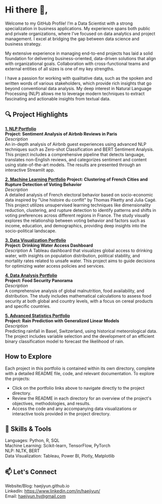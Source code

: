 # Hi there 👋,

Welcome to my GitHub Profile! I’m a Data Scientist with a strong specialization in business applications. My experience spans both public and private organizations, where I've focused on data analytics and project management. I excel at bridging the gap between data science and business strategy.

My extensive experience in managing end-to-end projects has laid a solid foundation for delivering business-oriented, data-driven solutions that align with organizational goals. Collaboration with cross-functional teams and external entities of all sizes is one of my key strengths.

I have a passion for working with qualitative data, such as the spoken and written words of various stakeholders, which provide rich insights that go beyond conventional data analysis. My deep interest in Natural Language Processing (NLP) allows me to leverage modern techniques to extract fascinating and actionable insights from textual data.

## 🔍 Project Highlights
[**1. NLP Portfolio**](https://github.com/haejiyun/NLP/blob/main/README.md)  
**Project: Sentiment Analysis of Airbnb Reviews in Paris**  
*Description*  
An in-depth analysis of Airbnb guest experiences using advanced NLP techniques such as Zero-shot Classification and BERT Sentiment Analysis. This project includes a comprehensive pipeline that detects language, translates non-English reviews, and categorizes sentiment and content using state-of-the-art models. The results are presented through an interactive Streamlit app.

[**2. Machine Learning Portfolio**](https://github.com/haejiyun/Machine-Learning/blob/main/README.md) 
**Project: Clustering of French Cities and Rupture Detection of Voting Behavior**  
*Description*  
A detailed analysis of French electoral behavior based on socio-economic data inspired by "Une histoire du conflit" by Thomas Piketty and Julia Cagé. This project utilizes unsupervised learning techniques like dimensionality reduction, clustering, and rupture detection to identify patterns and shifts in voting preferences across different regions in France. The study visually explores the relationship between voting behavior and factors such as income, education, and demographics, providing deep insights into the socio-political landscape.

[**3. Data Visualization Portfolio**](https://github.com/haejiyun/Data-Visualisation/blob/main/README.md)   
**Project: Drinking Water Access Dashboard**  
*Description* 
A Tableau dashboard that visualizes global access to drinking water, with insights on population distribution, political stability, and mortality rates related to unsafe water. This project aims to guide decisions for optimizing water access policies and services.

[**4. Data Analysis Portfolio**](https://github.com/haejiyun/Data-Analysis/blob/main/README.md)   
**Project: Food Security Panorama**  
*Description*   
A comprehensive analysis of global malnutrition, food availability, and distribution. The study includes mathematical calculations to assess food security at both global and country levels, with a focus on cereal products and specific countries.

[**5. Advanced Statistics Portfolio**](https://github.com/haejiyun/Advanced-Statistics/blob/main/README.md)   
**Project: Rain Prediction with Generalized Linear Models**  
*Description*   
Predicting rainfall in Basel, Switzerland, using historical meteorological data. The project includes variable selection and the development of an efficient binary classification model to forecast the likelihood of rain.

## How to Explore  
Each project in this portfolio is contained within its own directory, complete with a detailed README file, code, and relevant documentation. 
To explore the projects:  
- Click on the portfolio links above to navigate directly to the project directory.  
- Review the README in each directory for an overview of the project's objectives, methodologies, and results.  
- Access the code and any accompanying data visualizations or interactive tools provided in the project directory.  

## 🌟 Skills & Tools
Languages: Python, R, SQL <br>
Machine Learning: Scikit-learn, TensorFlow, PyTorch <br>
NLP: NLTK, BERT <br>
Data Visualization: Tableau, Power BI, Plotly, Matplotlib <br>

## 📫 Let's Connect
Website/Blog: haejiyun.github.io <br>
LinkedIn: https://www.linkedin.com/in/haejiyun/ <br>
Email: haejiyun.hy@gmail.com <br>

